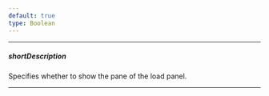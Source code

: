 ```yaml
---
default: true
type: Boolean
---
```

---
##### shortDescription
Specifies whether to show the pane of the load panel.

---
